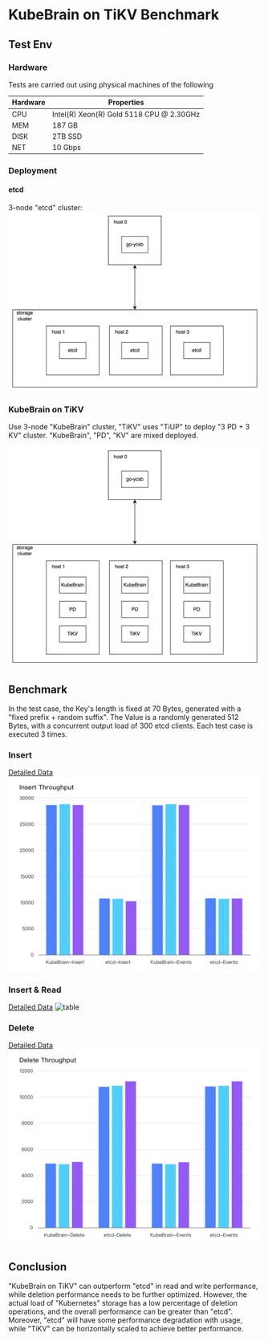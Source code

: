 # KubeBrain on TiKV Benchmark

## Test Env

### Hardware

Tests are carried out using physical machines of the following

| Hardware | Properties                               |
|----------|------------------------------------------|
| CPU      | Intel(R) Xeon(R) Gold 5118 CPU @ 2.30GHz |
| MEM      | 187 GB                                   |
| DISK     | 2TB SSD                                  |
| NET      | 10 Gbps                                  |

### Deployment

#### etcd

3-node "etcd" cluster:
![benchmark_etcd-deployment](./images/benchmark_etcd_deployment.png)

### KubeBrain on TiKV

Use 3-node "KubeBrain" cluster, "TiKV" uses "TiUP" to deploy "3 PD + 3 KV" cluster. "KubeBrain", "PD", "KV" are mixed
deployed.

![benchmark_kube_brain_on_tikv_deployment](./images/benchmark_kube_brain_on_tikv_deployment.png)

## Benchmark

In the test case, the Key's length is fixed at 70 Bytes, generated with a "fixed prefix + random suffix". The Value is a
randomly generated 512 Bytes, with a concurrent output load of 300 etcd clients. Each test case is executed 3 times.

### Insert

[Detailed Data](./data/benchmark_insert.csv)
![table](./images/benchmark_table_graph/benchmark_workload_insert_throughput.png)

### Insert & Read

[Detailed Data](./data/benchmark_rw.csv)
![table](./images/benchmark_table_graph/benchmark_workload_ir_throughput.png)

### Delete

[Detailed Data](./data/benchmark_delete.csv)
![table](./images/benchmark_table_graph/benchmark_workload_delete_throughput.png)

## Conclusion

"KubeBrain on TiKV" can outperform "etcd" in read and write performance, while deletion performance needs to be further
optimized. However, the actual load of "Kubernetes" storage has a low percentage of deletion operations, and the overall
performance can be greater than "etcd". Moreover, "etcd" will have some performance degradation with usage, while "TiKV"
can be horizontally scaled to achieve better performance.